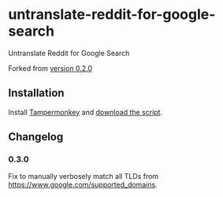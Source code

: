 # untranslate-reddit-for-google-search

Untranslate Reddit for Google Search

Forked from [version 0.2.0](https://git.kaki87.net/KaKi87/userscripts/src/commit/8e29e6ce734bbf272304af537f1ccc46956c7998/untranslateRedditForGoogleSearch/main.user.js)

## Installation

Install [Tampermonkey](https://www.tampermonkey.net/) and [download the script](https://raw.githubusercontent.com/jogerj/userscripts/refs/heads/main/untranslate-reddit-for-google-search/main.user.js).

## Changelog

### 0.3.0

Fix to manually verbosely match all TLDs from <https://www.google.com/supported_domains>.
